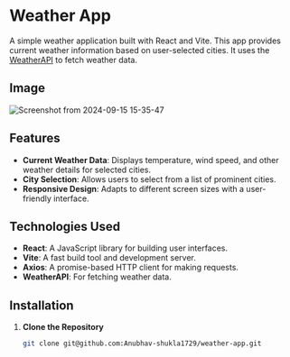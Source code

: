 # Weather App

A simple weather application built with React and Vite. This app provides current weather information based on user-selected cities. It uses the [WeatherAPI](https://www.weatherapi.com/) to fetch weather data.

## Image

![Screenshot from 2024-09-15 15-35-47](https://github.com/user-attachments/assets/32dbe24e-8cea-4b6c-929d-90f7fe3d01fb)

## Features

- **Current Weather Data**: Displays temperature, wind speed, and other weather details for selected cities.
- **City Selection**: Allows users to select from a list of prominent cities.
- **Responsive Design**: Adapts to different screen sizes with a user-friendly interface.

## Technologies Used

- **React**: A JavaScript library for building user interfaces.
- **Vite**: A fast build tool and development server.
- **Axios**: A promise-based HTTP client for making requests.
- **WeatherAPI**: For fetching weather data.

## Installation

1. **Clone the Repository**

   ```bash
   git clone git@github.com:Anubhav-shukla1729/weather-app.git
